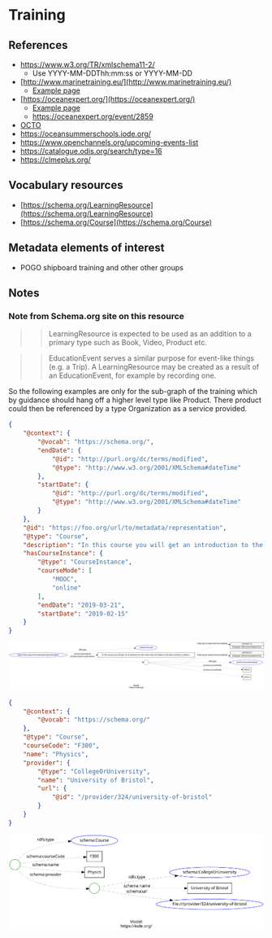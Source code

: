 # Training

## References

* https://www.w3.org/TR/xmlschema11-2/
  * Use YYYY-MM-DDThh:mm:ss or YYYY-MM-DD
* [http://www.marinetraining.eu/](http://www.marinetraining.eu/)
  * [Example page](http://www.marinetraining.eu/node/1001)
* [https://oceanexpert.org/](https://oceanexpert.org/)
  * [Example page](https://oceanexpert.org/expert/17820)
  * https://oceanexpert.org/event/2859 
* [OCTO](https://www.octogroup.org/)
* https://oceansummerschools.iode.org/ 
* https://www.openchannels.org/upcoming-events-list 
* https://catalogue.odis.org/search/type=16 
* https://clmeplus.org/

## Vocabulary resources


* [https://schema.org/LearningResource](https://schema.org/LearningResource) 
* [https://schema.org/Course](https://schema.org/Course)

## Metadata elements of interest

* POGO shipboard training and other other groups

## Notes

### Note from Schema.org site on this resource

>> LearningResource is expected to be used as an addition to a primary type such as Book, Video, Product etc.

>>EducationEvent serves a similar purpose for event-like things (e.g. a Trip). A LearningResource may be created as a result of an EducationEvent, for example by recording one.

So the following examples are only for the sub-graph of the training which by guidance should hang off a higher level type like Product.  There product could then be referenced by a type Organization as a service provided.

<!-- embedme ./graphs/course1.json -->

```json
{
    "@context": {
        "@vocab": "https://schema.org/",
        "endDate": {
            "@id": "http://purl.org/dc/terms/modified",
            "@type": "http://www.w3.org/2001/XMLSchema#dateTime"
        },
        "startDate": {
            "@id": "http://purl.org/dc/terms/modified",
            "@type": "http://www.w3.org/2001/XMLSchema#dateTime"
        }
    },
    "@id": "https://foo.org/url/to/metadata/representation",
    "@type": "Course",
    "description": "In this course you will get an introduction to the main tools and ideas in the data scientist's toolbox...",
    "hasCourseInstance": {
        "@type": "CourseInstance",
        "courseMode": [
            "MOOC",
            "online"
        ],
        "endDate": "2019-03-21",
        "startDate": "2019-02-15"
    }
}
```

![SOS Guidance image](./graphs/course1.svg)


<!-- embedme ./graphs/course2.json -->

```json
{
    "@context": {
        "@vocab": "https://schema.org/"
    },
    "@type": "Course",
    "courseCode": "F300",
    "name": "Physics",
    "provider": {
        "@type": "CollegeOrUniversity",
        "name": "University of Bristol",
        "url": {
            "@id": "/provider/324/university-of-bristol"
        }
    }
}
```

![SOS Guidance image](./graphs/course2.svg)
